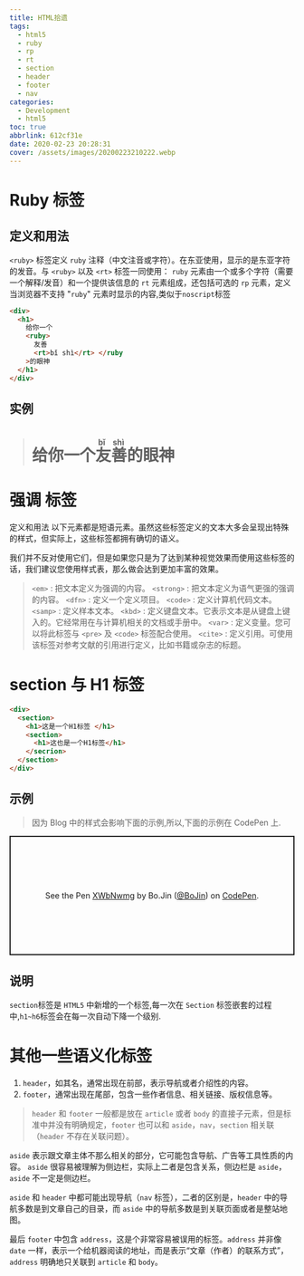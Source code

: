 ```yaml
---
title: HTML拾遗
tags:
  - html5
  - ruby
  - rp
  - rt
  - section
  - header
  - footer
  - nav
categories:
  - Development
  - html5
toc: true
abbrlink: 612cf31e
date: 2020-02-23 20:28:31
cover: /assets/images/20200223210222.webp
---
```


# Ruby 标签

## 定义和用法

`<ruby>` 标签定义 `ruby` 注释（中文注音或字符）。在东亚使用，显示的是东亚字符的发音。与 `<ruby>` 以及 `<rt>` 标签一同使用：
`ruby` 元素由一个或多个字符（需要一个解释/发音）和一个提供该信息的 `rt` 元素组成，还包括可选的 `rp`
元素，定义当浏览器不支持 "`ruby`" 元素时显示的内容,类似于`noscript`标签

<!-- more -->

```html
<div>
  <h1>
    给你一个
    <ruby>
      友善
      <rt>bǐ shì</rt> </ruby
    >的眼神
  </h1>
</div>
```

## 实例

> <div>
> <h1>
> 给你一个<ruby>友善<rt>bǐ shì</rt></ruby>的眼神
> </h1>
> </div>

# 强调 标签

定义和用法
以下元素都是短语元素。虽然这些标签定义的文本大多会呈现出特殊的样式，但实际上，这些标签都拥有确切的语义。

我们并不反对使用它们，但是如果您只是为了达到某种视觉效果而使用这些标签的话，我们建议您使用样式表，那么做会达到更加丰富的效果。

> `<em>` : 把文本定义为强调的内容。
> `<strong>` : 把文本定义为语气更强的强调的内容。
> `<dfn>` : 定义一个定义项目。
> `<code>` : 定义计算机代码文本。
> `<samp>` : 定义样本文本。
> `<kbd>` : 定义键盘文本。它表示文本是从键盘上键入的。它经常用在与计算机相关的文档或手册中。
> `<var>` : 定义变量。您可以将此标签与 `<pre>` 及 `<code>` 标签配合使用。
> `<cite>` : 定义引用。可使用该标签对参考文献的引用进行定义，比如书籍或杂志的标题。

# section 与 H1 标签

```html
<div>
  <section>
    <h1>这是一个H1标签 </h1>
    <section>
      <h1>这也是一个H1标签</h1>
    </secrion>
  </section>
</div>
```

## 示例

> 因为 Blog 中的样式会影响下面的示例,所以,下面的示例在 CodePen 上.

<p class="codepen" data-height="211" data-theme-id="dark" data-default-tab="result" data-user="BoJin" data-slug-hash="XWbNwmg" style="height: 211px; box-sizing: border-box; display: flex; align-items: center; justify-content: center; border: 2px solid; margin: 1em 0; padding: 1em;" data-pen-title="XWbNwmg">
  <span>See the Pen <a href="https://codepen.io/BoJin/pen/XWbNwmg">
  XWbNwmg</a> by Bo.Jin (<a href="https://codepen.io/BoJin">@BoJin</a>)
  on <a href="https://codepen.io">CodePen</a>.</span>
</p>
<script async src="https://static.codepen.io/assets/embed/ei.js"></script>

## 说明

`section`标签是 `HTML5` 中新增的一个标签,每一次在 `Section` 标签嵌套的过程中,`h1~h6`标签会在每一次自动下降一个级别.

# 其他一些语义化标签

1. `header`，如其名，通常出现在前部，表示导航或者介绍性的内容。
2. `footer`，通常出现在尾部，包含一些作者信息、相关链接、版权信息等。

> `header` 和 `footer` 一般都是放在 `article` 或者 `body` 的直接子元素，但是标准中并没有明确规定，`footer`
> 也可以和 `aside`，`nav`，`section` 相关联（`header` 不存在关联问题）。

`aside` 表示跟文章主体不那么相关的部分，它可能包含导航、广告等工具性质的内容。
`aside` 很容易被理解为侧边栏，实际上二者是包含关系，侧边栏是 `aside`，`aside` 不一定是侧边栏。

`aside` 和 `header` 中都可能出现导航（`nav` 标签），二者的区别是，`header` 中的导航多数是到文章自己的目录，而 `aside`
中的导航多数是到关联页面或者是整站地图。

最后 `footer` 中包含 `address`，这是个非常容易被误用的标签。`address` 并非像 `date`
一样，表示一个给机器阅读的地址，而是表示“文章（作者）的联系方式”，`address` 明确地只关联到 `article` 和 `body`。
